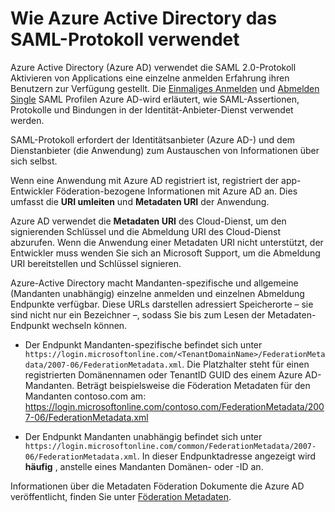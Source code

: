 <properties
    pageTitle="Azure AD SAML-Protokoll Verweis | Microsoft Azure"
    description="Dieser Artikel enthält eine Übersicht über die einmaliges Anmelden und einzelnen Sign-Out SAML Profile in Azure Active Directory."
    services="active-directory"
    documentationCenter=".net"
    authors="priyamohanram"
    manager="mbaldwin"
    editor=""/>

<tags
    ms.service="active-directory"
    ms.workload="identity"
    ms.tgt_pltfrm="na"
    ms.devlang="na"
    ms.topic="article"
    ms.date="06/23/2016"
    ms.author="priyamo"/>


# <a name="how-azure-active-directory-uses-the-saml-protocol"></a>Wie Azure Active Directory das SAML-Protokoll verwendet

Azure Active Directory (Azure AD) verwendet die SAML 2.0-Protokoll Aktivieren von Applications eine einzelne anmelden Erfahrung ihren Benutzern zur Verfügung gestellt. Die [Einmaliges Anmelden](active-directory-single-sign-on-protocol-reference.md) und [Abmelden Single](active-directory-single-sign-out-protocol-reference.md) SAML Profilen Azure AD-wird erläutert, wie SAML-Assertionen, Protokolle und Bindungen in der Identität-Anbieter-Dienst verwendet werden.

SAML-Protokoll erfordert der Identitätsanbieter (Azure AD-) und dem Dienstanbieter (die Anwendung) zum Austauschen von Informationen über sich selbst.

Wenn eine Anwendung mit Azure AD registriert ist, registriert der app-Entwickler Föderation-bezogene Informationen mit Azure AD an. Dies umfasst die **URI umleiten** und **Metadaten URI** der Anwendung.

Azure AD verwendet die **Metadaten URI** des Cloud-Dienst, um den signierenden Schlüssel und die Abmeldung URI des Cloud-Dienst abzurufen. Wenn die Anwendung einer Metadaten URI nicht unterstützt, der Entwickler muss wenden Sie sich an Microsoft Support, um die Abmeldung URI bereitstellen und Schlüssel signieren.

Azure-Active Directory macht Mandanten-spezifische und allgemeine (Mandanten unabhängig) einzelne anmelden und einzelnen Abmeldung Endpunkte verfügbar. Diese URLs darstellen adressiert Speicherorte – sie sind nicht nur ein Bezeichner –, sodass Sie bis zum Lesen der Metadaten-Endpunkt wechseln können.

 - Der Endpunkt Mandanten-spezifische befindet sich unter `https://login.microsoftonline.com/<TenantDomainName>/FederationMetadata/2007-06/FederationMetadata.xml`.  Die <TenantDomainName> Platzhalter steht für einen registrierten Domänennamen oder TenantID GUID des einem Azure AD-Mandanten. Beträgt beispielsweise die Föderation Metadaten für den Mandanten contoso.com am: https://login.microsoftonline.com/contoso.com/FederationMetadata/2007-06/FederationMetadata.xml

- Der Endpunkt Mandanten unabhängig befindet sich unter `https://login.microsoftonline.com/common/FederationMetadata/2007-06/FederationMetadata.xml`. In dieser Endpunktadresse angezeigt wird **häufig** , anstelle eines Mandanten Domänen- oder -ID an.

Informationen über die Metadaten Föderation Dokumente die Azure AD veröffentlicht, finden Sie unter [Föderation Metadaten](active-directory-federation-metadata.md).
